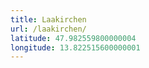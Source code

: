 ```yaml
---
title: Laakirchen
url: /laakirchen/
latitude: 47.982559800000004
longitude: 13.822515600000001
---
```

